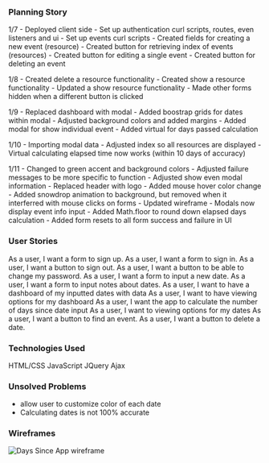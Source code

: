 ### Planning Story
1/7 - Deployed client side
    - Set up authentication curl scripts, routes, even listeners and ui
    - Set up events curl scripts
    - Created fields for creating a new event (resource)
    - Created button for retrieving index of events (resources)
    - Created button for editing a single event
    - Created button for deleting an event

1/8 - Created delete a resource functionality
    - Created show a resource functionality
    - Updated a show resource functionality
    - Made other forms hidden when a different button is clicked

1/9 - Replaced dashboard with modal
    - Added boostrap grids for dates within modal
    - Adjusted background colors and added margins
    - Added modal for show individual event
    - Added virtual for days passed calculation

1/10 - Importing modal data
     - Adjusted index so all resources are displayed
     - Virtual calculating elapsed time now works (within 10 days of accuracy)

1/11 - Changed to green accent and background colors
     - Adjusted failure messages to be more specific to function
     - Adjusted show even modal information
     - Replaced header with logo
     - Added mouse hover color change
     - Added snowdrop animation to background, but removed when it interferred
       with mouse clicks on forms
     - Updated wireframe
     - Modals now display event info input
     - Added Math.floor to round down elapsed days calculation
     - Added form resets to all form success and failure in UI

### User Stories
As a user, I want a form to sign up.
As a user, I want a form to sign in.
As a user, I want a button to sign out.
As a user, I want a button to be able to change my password.
As a user, I want a form to input a new date.
As a user, I want a form to input notes about dates.
As a user, I want to have a dashboard of my inputted dates with data
As a user, I want to have viewing options for my dashboard
As a user, I want the app to calculate the number of days since date input
As a user, I want to viewing options for my dates
As a user, I want a button to find an event.
As a user, I want a button to delete a date.

### Technologies Used
HTML/CSS
JavaScript
JQuery
Ajax

### Unsolved Problems
- allow user to customize color of each date
- Calculating dates is not 100% accurate

### Wireframes
![Days Since App wireframe](https://imgur.com/LPVI3II)
